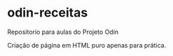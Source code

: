 # odin-receitas
Repositorio para aulas do Projeto Odin

Criação de página em HTML puro apenas para prática.